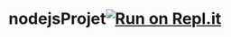 # nodejsProjet[![Run on Repl.it](https://repl.it/badge/github/grue1500/nodejsProjet)](https://repl.it/github/grue1500/nodejsProjet)